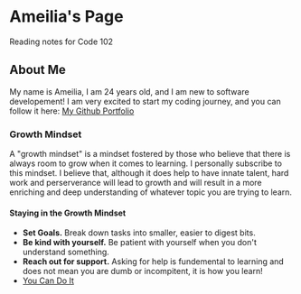 # Ameilia's Page 
Reading notes for Code 102

## About Me
My name is Ameilia, I am 24 years old, and I am new to software developement! I am very excited to start my coding journey, and you can follow it here:
[My Github Portfolio](https://github.com/AGValdes)

### Growth Mindset 
A "growth mindset" is a mindset fostered by those who believe that there is always room to grow when it comes to learning. I personally subscribe to this mindset. I believe that, although it does help to have innate talent, hard work and perserverance will lead to growth and will result in a more enriching and deep understanding of whatever topic you are trying to learn. 

#### Staying in the Growth Mindset
- **Set Goals.** Break down tasks into smaller, easier to digest bits.
- **Be kind with yourself.** Be patient with yourself when you don't understand something.
- **Reach out for support.** Asking for help is fundemental to learning and does not mean you are dumb or incompitent, it is how you learn!
- [You Can Do It](https://media1.tenor.com/images/692ae07985fbef659c10cd6ff7625d9a/tenor.gif)



